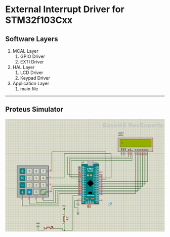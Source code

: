 # **External Interrupt Driver for STM32f103Cxx**
## Software Layers
1. MCAL Layer
   1. GPIO Driver
   2. EXTI Driver
2. HAL Layer
   1. LCD Driver
   2. Keypad Driver
3. Application Layer
   1. main file
---
## **Proteus Simulator**
<img src="/06_MCU_Essential_Peripherals/04_EXTI/01_STM32_EXTI_DRIVER/img/Proteus.gif" >
